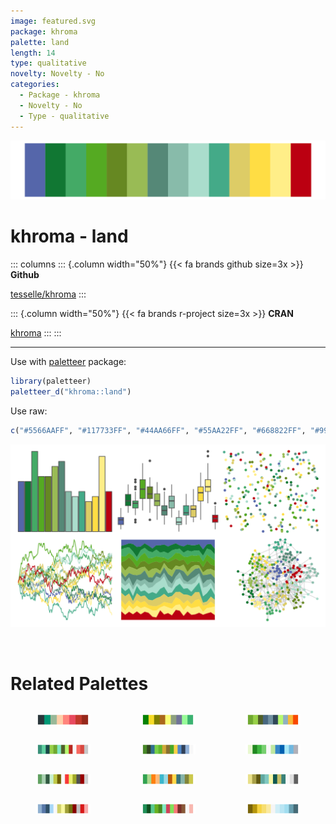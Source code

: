```yaml
---
image: featured.svg
package: khroma
palette: land
length: 14
type: qualitative
novelty: Novelty - No
categories:
  - Package - khroma
  - Novelty - No
  - Type - qualitative
---
```


![](featured.svg)

# khroma - land 

::: columns
::: {.column width="50%"}
{{< fa brands github size=3x >}}
**Github**

[tesselle/khroma](https://github.com/tesselle/khroma)
:::

::: {.column width="50%"}
{{< fa brands r-project size=3x >}}
**CRAN**

[khroma](https://CRAN.R-project.org/package=khroma)
:::
:::

<hr> 

Use with [paletteer](https://emilhvitfeldt.github.io/paletteer/) package:

```r
library(paletteer)
paletteer_d("khroma::land")
```

Use raw:

```r
c("#5566AAFF", "#117733FF", "#44AA66FF", "#55AA22FF", "#668822FF", "#99BB55FF", "#558877FF", "#88BBAAFF", "#AADDCCFF", "#44AA88FF", "#DDCC66FF", "#FFDD44FF", "#FFEE88FF", "#BB0011FF")
``` 

![](examples.png) 

<br>

# Related Palettes

<div class="list" style="display: grid; grid-template-columns: auto auto auto;"> <figure class="figure">
<a href="../../awtools/a_palette/"> <img src="../../awtools/a_palette/featured.svg" style="width: 100%;" class="figure-img"></a>
</figure> <figure class="figure">
<a href="../../tvthemes/Tyrell/"> <img src="../../tvthemes/Tyrell/featured.svg" style="width: 100%;" class="figure-img"></a>
</figure> <figure class="figure">
<a href="../../palettetown/oddish/"> <img src="../../palettetown/oddish/featured.svg" style="width: 100%;" class="figure-img"></a>
</figure> <figure class="figure">
<a href="../../palettetown/bulbasaur/"> <img src="../../palettetown/bulbasaur/featured.svg" style="width: 100%;" class="figure-img"></a>
</figure> <figure class="figure">
<a href="../../palettetown/lotad/"> <img src="../../palettetown/lotad/featured.svg" style="width: 100%;" class="figure-img"></a>
</figure> <figure class="figure">
<a href="../../palettetown/celebi/"> <img src="../../palettetown/celebi/featured.svg" style="width: 100%;" class="figure-img"></a>
</figure> <figure class="figure">
<a href="../../palettetown/machamp/"> <img src="../../palettetown/machamp/featured.svg" style="width: 100%;" class="figure-img"></a>
</figure> <figure class="figure">
<a href="../../ggthemes/Classic_Green_Orange_12/"> <img src="../../ggthemes/Classic_Green_Orange_12/featured.svg" style="width: 100%;" class="figure-img"></a>
</figure> <figure class="figure">
<a href="../../palettetown/omanyte/"> <img src="../../palettetown/omanyte/featured.svg" style="width: 100%;" class="figure-img"></a>
</figure> <figure class="figure">
<a href="../../palettetown/golduck/"> <img src="../../palettetown/golduck/featured.svg" style="width: 100%;" class="figure-img"></a>
</figure> <figure class="figure">
<a href="../../palettetown/ivysaur/"> <img src="../../palettetown/ivysaur/featured.svg" style="width: 100%;" class="figure-img"></a>
</figure> <figure class="figure">
<a href="../../Redmonder/dPBIYlBu/"> <img src="../../Redmonder/dPBIYlBu/featured.svg" style="width: 100%;" class="figure-img"></a>
</figure> 
</div>
